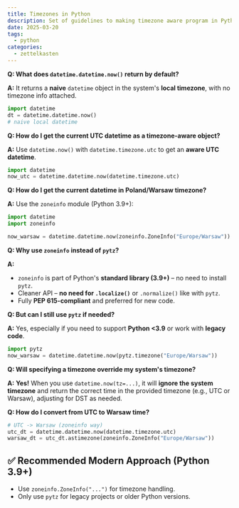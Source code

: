 ```yaml
---
title: Timezones in Python
description: Set of guidelines to making timezone aware program in Python
date: 2025-03-20
tags:
  - python
categories:
  - zettelkasten
---
```



**Q: What does `datetime.datetime.now()` return by default?**

**A:** It returns a **naive** `datetime` object in the system's **local timezone**, with no timezone info attached.

```python
import datetime
dt = datetime.datetime.now()
# naive local datetime
```

**Q: How do I get the current UTC datetime as a timezone-aware object?**

**A:** Use `datetime.now()` with `datetime.timezone.utc` to get an **aware UTC datetime**.

```python
import datetime
now_utc = datetime.datetime.now(datetime.timezone.utc)
```

**Q: How do I get the current datetime in Poland/Warsaw timezone?**

**A:** Use the `zoneinfo` module (Python 3.9+):

```python
import datetime
import zoneinfo

now_warsaw = datetime.datetime.now(zoneinfo.ZoneInfo("Europe/Warsaw"))
```

**Q: Why use `zoneinfo` instead of `pytz`?**

**A:**  
- `zoneinfo` is part of Python's **standard library (3.9+)** – no need to install `pytz`.
- Cleaner API – **no need for `.localize()`** or `.normalize()` like with `pytz`.
- Fully **PEP 615-compliant** and preferred for new code.

**Q: But can I still use `pytz` if needed?**

**A:** Yes, especially if you need to support **Python <3.9** or work with **legacy code**.

```python
import pytz
now_warsaw = datetime.datetime.now(pytz.timezone("Europe/Warsaw"))
```

**Q: Will specifying a timezone override my system's timezone?**

**A:**   **Yes!**   When you use `datetime.now(tz=...)`, it will **ignore the system timezone** and return the correct time in the provided timezone (e.g., UTC or Warsaw), adjusting for DST as needed.

**Q: How do I convert from UTC to Warsaw time?**

```python
# UTC -> Warsaw (zoneinfo way)
utc_dt = datetime.datetime.now(datetime.timezone.utc)
warsaw_dt = utc_dt.astimezone(zoneinfo.ZoneInfo("Europe/Warsaw"))
```

## ✅ **Recommended Modern Approach (Python 3.9+)**

- Use `zoneinfo.ZoneInfo("...")` for timezone handling.
- Only use `pytz` for legacy projects or older Python versions.
